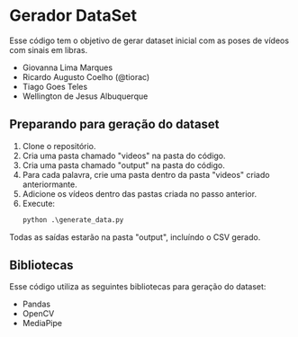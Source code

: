 # Gerador DataSet

Esse código tem o objetivo de gerar dataset inicial com as poses de vídeos com sinais em libras.

* Giovanna Lima Marques 
* Ricardo Augusto Coelho (@tiorac)
* Tiago Goes Teles 
* Wellington de Jesus Albuquerque 


## Preparando para geração do dataset


1. Clone o repositório.
1. Cria uma pasta chamado "videos" na pasta do código.
1. Cria uma pasta chamado "output" na pasta do código.
1. Para cada palavra, crie uma pasta dentro da pasta "videos" criado anteriormante.
1. Adicione os vídeos dentro das pastas criada no passo anterior.
1. Execute:
    ```cmd
    python .\generate_data.py
    ```

Todas as saídas estarão na pasta "output", incluíndo o CSV gerado.

## Bibliotecas

Esse código utiliza as seguintes bibliotecas para geração do dataset:

* Pandas
* OpenCV 
* MediaPipe